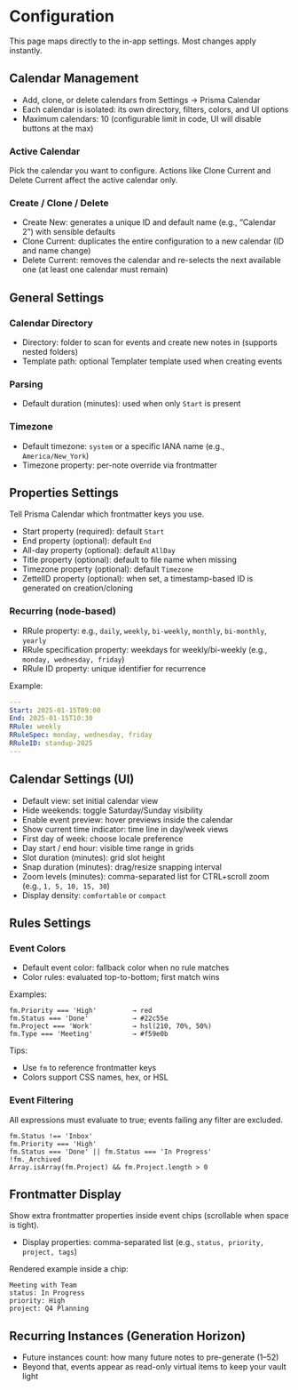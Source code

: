 # Configuration

This page maps directly to the in-app settings. Most changes apply instantly.

## Calendar Management

- Add, clone, or delete calendars from Settings → Prisma Calendar
- Each calendar is isolated: its own directory, filters, colors, and UI options
- Maximum calendars: 10 (configurable limit in code, UI will disable buttons at the max)

### Active Calendar

Pick the calendar you want to configure. Actions like Clone Current and Delete Current affect the active calendar only.

### Create / Clone / Delete

- Create New: generates a unique ID and default name (e.g., “Calendar 2”) with sensible defaults
- Clone Current: duplicates the entire configuration to a new calendar (ID and name change)
- Delete Current: removes the calendar and re-selects the next available one (at least one calendar must remain)

## General Settings

### Calendar Directory

- Directory: folder to scan for events and create new notes in (supports nested folders)
- Template path: optional Templater template used when creating events

### Parsing

- Default duration (minutes): used when only `Start` is present

### Timezone

- Default timezone: `system` or a specific IANA name (e.g., `America/New_York`)
- Timezone property: per-note override via frontmatter

## Properties Settings

Tell Prisma Calendar which frontmatter keys you use.

- Start property (required): default `Start`
- End property (optional): default `End`
- All-day property (optional): default `AllDay`
- Title property (optional): default to file name when missing
- Timezone property (optional): default `Timezone`
- ZettelID property (optional): when set, a timestamp-based ID is generated on creation/cloning

### Recurring (node-based)

- RRule property: e.g., `daily`, `weekly`, `bi-weekly`, `monthly`, `bi-monthly`, `yearly`
- RRule specification property: weekdays for weekly/bi-weekly (e.g., `monday, wednesday, friday`)
- RRule ID property: unique identifier for recurrence

Example:

```yaml
---
Start: 2025-01-15T09:00
End: 2025-01-15T10:30
RRule: weekly
RRuleSpec: monday, wednesday, friday
RRuleID: standup-2025
---
```

## Calendar Settings (UI)

- Default view: set initial calendar view
- Hide weekends: toggle Saturday/Sunday visibility
- Enable event preview: hover previews inside the calendar
- Show current time indicator: time line in day/week views
- First day of week: choose locale preference
- Day start / end hour: visible time range in grids
- Slot duration (minutes): grid slot height
- Snap duration (minutes): drag/resize snapping interval
- Zoom levels (minutes): comma-separated list for CTRL+scroll zoom (e.g., `1, 5, 10, 15, 30`)
- Display density: `comfortable` or `compact`

## Rules Settings

### Event Colors

- Default event color: fallback color when no rule matches
- Color rules: evaluated top-to-bottom; first match wins

Examples:

```text
fm.Priority === 'High'         → red
fm.Status === 'Done'           → #22c55e
fm.Project === 'Work'          → hsl(210, 70%, 50%)
fm.Type === 'Meeting'          → #f59e0b
```

Tips:
- Use `fm` to reference frontmatter keys
- Colors support CSS names, hex, or HSL

### Event Filtering

All expressions must evaluate to true; events failing any filter are excluded.

```text
fm.Status !== 'Inbox'
fm.Priority === 'High'
fm.Status === 'Done' || fm.Status === 'In Progress'
!fm._Archived
Array.isArray(fm.Project) && fm.Project.length > 0
```

## Frontmatter Display

Show extra frontmatter properties inside event chips (scrollable when space is tight).

- Display properties: comma-separated list (e.g., `status, priority, project, tags`)

Rendered example inside a chip:

```
Meeting with Team
status: In Progress
priority: High
project: Q4 Planning
```

## Recurring Instances (Generation Horizon)

- Future instances count: how many future notes to pre-generate (1–52)
- Beyond that, events appear as read-only virtual items to keep your vault light
